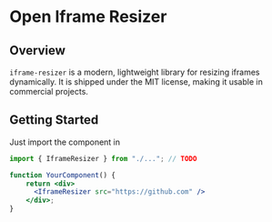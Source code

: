 # Open Iframe Resizer

## Overview

`iframe-resizer` is a modern, lightweight library for resizing iframes dynamically. It is shipped under the MIT license, making it usable in commercial projects.

## Getting Started

Just import the component in
```jsx
import { IframeResizer } from "./..."; // TODO

function YourComponent() {
    return <div>
      <IframeResizer src="https://github.com" />
    </div>;
}
```
